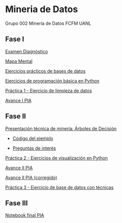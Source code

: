 # Mineria de Datos
Grupo 002 Minería de Datos FCFM UANL

## Fase I
[Examen Diagnóstico](https://github.com/GalindoVazquezJesusAlfonso/Mineria_Datos/blob/main/Examen_1941475.pdf)

[Mapa Mental](https://github.com/GalindoVazquezJesusAlfonso/Mineria_Datos/blob/main/Tareas/MapaMental_1_%7B1941475%7D.pdf)

[Ejercicios prácticos de bases de datos](https://github.com/GalindoVazquezJesusAlfonso/Mineria_Datos/blob/main/Tareas/Equipo_10-Ejercicio%20Base%20de%20Datos.pdf)

[Ejercicios de programación básica en Python](https://github.com/GalindoVazquezJesusAlfonso/Mineria_Datos/blob/main/Tareas/Ej_Python_1941475.ipynb)

[Práctica 1 - Ejercicio de limpieza de datos](https://github.com/GalindoVazquezJesusAlfonso/Mineria_Datos/blob/main/Tareas/Ej_Limpieza_Equipo10.ipynb)

[Avance I PIA](https://github.com/GalindoVazquezJesusAlfonso/Mineria_Datos/blob/main/Tareas/Avance1_PIA_Equipo10.ipynb)

## Fase II

[Presentación técnica de minería: Árboles de Decisión](https://github.com/GalindoVazquezJesusAlfonso/Mineria_Datos/blob/main/Tareas/Presentacion_%C3%81rboles%20de%20Decisi%C3%B3n_Equipo10.pdf)

- [Código del ejemplo](https://github.com/GalindoVazquezJesusAlfonso/Mineria_Datos/blob/main/Tareas/C%C3%B3digo_%C3%81rboles%20de%20decisi%C3%B3n_Equipo%2010.ipynb)

- [Preguntas de interés](https://github.com/CruzLermaJorge/MineriaDatosJorge/blob/main/Preguntas_Arboles%20de%20decision_Eq%2310.pdf)

[Práctica 2 - Ejercicios de visualización en Python](https://github.com/GalindoVazquezJesusAlfonso/Mineria_Datos/blob/main/Tareas/Visualizacion_Equipo10.ipynb)

[Avance II PIA](https://github.com/CruzLermaJorge/MineriaDatosJorge/blob/main/AvancePIA_II_002_10.ipynb)

[Avance II PIA (corregido)](https://github.com/GalindoVazquezJesusAlfonso/Mineria_Datos/blob/main/Tareas/AvancePIA_II_002_10_(Corregido).ipynb)

[Práctica 3 - Ejercicio de base de datos con técnicas](https://github.com/GalindoVazquezJesusAlfonso/Mineria_Datos/blob/main/Tareas/T%C3%A9cnicaMiner%C3%ADa_Equipo10.ipynb)

## Fase III

[Notebook final PIA](https://github.com/GalindoVazquezJesusAlfonso/Mineria_Datos/blob/main/Tareas/PIA_002_Equipo10_Bitcoin.ipynb)
